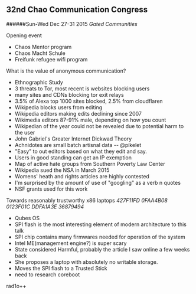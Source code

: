 32nd Chao Communication Congress
--------------------------------
######Sun-Wed Dec 27-31 2015
*Gated Communities*

Opening event
- Chaos Mentor program
- Chaos Macht Schule
- Freifunk refugee wifi program

What is the value of anonymous communication?
- Ethnographic Study
- 3 threats to Tor, most recent is websites blocking users
- many sites and CDNs blocking tor exit relays
- 3.5% of Alexa top 1000 sites blocked, 2.5% from cloudflaren
- Wikipedia blocks users from editing
- Wikipedia editors making edits declining since 2007
- Wikimedia editors 87-91% male, depending on how you count
- Wikipedian of the year could not be revealed due to potential harm to the user
- John Gabriel's Greater Internet Dickwad Theory
- Achnidotes are small batch artisnal data -- @pikelet
- "Easy" to out editors based on what they edit and say. 
- Users in good standing can get an IP exemption
- Map of active hate groups from Southern Poverty Law Center
- Wikipedia sued the NSA in March 2015
- Womens' heath and rights articles are highly contested
- I'm surprised by the amount of use of "googling" as a verb n quotes
- NSF grants used for this work

Towards reasonably trustworthy x86 laptops
*427F11FD 0FAA4B08 0123F01C DDFA1A3E 36879494*
- Qubes OS
- SPI flash is the most interesting element of modern architecture to this talk
- SPI chip contains many firmwares needed for operation of the system
- Intel ME(management engine?) is super scary
- State considered Harmful, probably the article I saw online a few weeks back
- She proposes a laptop with absolutely no writable storage.
- Moves the SPI flash to a Trusted Stick
- need to research coreboot

rad1o++
